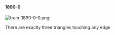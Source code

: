 #### 1890-0
![train-1890-0-0.png](https://github.com/lil-lab/nlvr/raw/master/nlvr/train/images/68/train-1890-0-0.png "train-1890-0-0.png")

There are exactly three triangles touching any edge